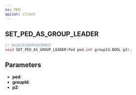 ```yaml
---
ns: PED
apiset: client
---
```

## SET_PED_AS_GROUP_LEADER

```c
// 0x2A7819605465FBCE
void SET_PED_AS_GROUP_LEADER(Ped ped,int groupId,BOOL p2);
```


## Parameters
* **ped**:
* **groupId**:
* **p2**:




